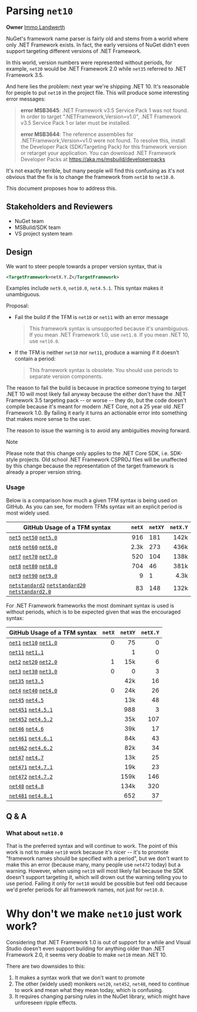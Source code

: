 # Parsing `net10`

**Owner** [Immo Landwerth](https://github.com/terrajobst)

NuGet's framework name parser is fairly old and stems from a world where only
.NET Framework exists. In fact, the early versions of NuGet didn't even support
targeting different versions of .NET Framework.

In this world, version numbers were represented without periods, for example,
`net20` would be .NET Framework 2.0 while `net35` referred to .NET Framework
3.5.

And here lies the problem: next year we're shipping .NET 10. It's reasonable for
people to put `net10` in the project file. This will produce some interesting
error messages:

> **error MSB3645**: .NET Framework v3.5 Service Pack 1 was not found. In order
> to target ".NETFramework,Version=v1.0", .NET Framework v3.5 Service Pack 1 or
> later must be installed.
>
> **error MSB3644**: The reference assemblies for .NETFramework,Version=v1.0
> were not found. To resolve this, install the Developer Pack (SDK/Targeting
> Pack) for this framework version or retarget your application. You can
> download .NET Framework Developer Packs at
> https://aka.ms/msbuild/developerpacks

It's not exactly terrible, but many people will find this confusing as it's not
obvious that the fix is to change the framework from `net10` to `net10.0`.

This document proposes how to address this.

## Stakeholders and Reviewers

* NuGet team
* MSBuild/SDK team
* VS project system team

## Design

We want to steer people towards a proper version syntax, that is

```xml
<TargetFramework>netX.Y.Z</TargetFramework>
```

Examples include `net9.0`, `net10.0`, `net4.5.1`. This syntax makes it
unambiguous.

Proposal:

* Fail the build if the TFM is `net10` or `net11` with an error message
  > This framework syntax is unsupported because it's unambiguous. If you mean
  > .NET Framework 1.0, use `net1.0`. If you mean .NET 10, use `net10.0`.
* If the TFM is neither `net10` nor `net11`, produce a warning if it doesn't
  contain a period:
  > This framework syntax is obsolete. You should use periods to separate
  > version components.

The reason to fail the build is because in practice someone trying to target
.NET 10 will most likely fail anyway because the either don't have the .NET
Framework 3.5 targeting pack -- or worse -- they do, but the code doesn't
compile because it's meant for modern .NET Core, not a 25 year old .NET
Framework 1.0. By failing it early it turns an actionable error into something
that makes more sense to the user.

The reason to issue the warning is to avoid any ambiguities moving forward. 

> [!NOTE]
>
> Please note that this change only applies to the .NET Core SDK, i.e. SDK-style
> projects. Old school .NET Framework CSPROJ files will be unaffected by this
> change because the representation of the target framework is already a proper
> version string.

### Usage

Below is a comparison how much a given TFM syntax is being used on GitHub. As
you can see, for modern TFMs syntax wit an explicit period is most widely used.

| GitHub Usage of a TFM syntax                          | `netX` | `netXY` | `netX.Y` |
| ----------------------------------------------------- | -----: | ------- | -------: |
| [`net5`] [`net50`] [`net5.0`]                         |    916 | 181     |     142k |
| [`net6`] [`net60`] [`net6.0`]                         |   2.3k | 273     |     436k |
| [`net7`] [`net70`] [`net7.0`]                         |    520 | 104     |     138k |
| [`net8`] [`net80`] [`net8.0`]                         |    704 | 46      |     381k |
| [`net9`] [`net90`] [`net9.0`]                         |      9 | 1       |     4.3k |
| [`netstandard2`] [`netstandard20`] [`netstandard2.0`] |     83 | 148     |     132k |

[`net5`]: https://github.com/search?q=net5%3C%2FTargetFramework%3E+lang%3Axml&type=code
[`net6`]: https://github.com/search?q=net6%3C%2FTargetFramework%3E+lang%3Axml&type=code
[`net7`]: https://github.com/search?q=net7%3C%2FTargetFramework%3E+lang%3Axml&type=code
[`net8`]: https://github.com/search?q=net8%3C%2FTargetFramework%3E+lang%3Axml&type=code
[`net9`]: https://github.com/search?q=net9%3C%2FTargetFramework%3E+lang%3Axml&type=code

[`net50`]: https://github.com/search?q=net50%3C%2FTargetFramework%3E+lang%3Axml&type=code
[`net60`]: https://github.com/search?q=net60%3C%2FTargetFramework%3E+lang%3Axml&type=code
[`net70`]: https://github.com/search?q=net70%3C%2FTargetFramework%3E+lang%3Axml&type=code
[`net80`]: https://github.com/search?q=net80%3C%2FTargetFramework%3E+lang%3Axml&type=code
[`net90`]: https://github.com/search?q=net90%3C%2FTargetFramework%3E+lang%3Axml&type=code

[`net5.0`]: https://github.com/search?q=net5.0%3C%2FTargetFramework%3E+lang%3Axml&type=code
[`net6.0`]: https://github.com/search?q=net6.0%3C%2FTargetFramework%3E+lang%3Axml&type=code
[`net7.0`]: https://github.com/search?q=net7.0%3C%2FTargetFramework%3E+lang%3Axml&type=code
[`net8.0`]: https://github.com/search?q=net8.0%3C%2FTargetFramework%3E+lang%3Axml&type=code
[`net9.0`]: https://github.com/search?q=net9.0%3C%2FTargetFramework%3E+lang%3Axml&type=code

[`netstandard2`]: https://github.com/search?q=netstandard2%3C%2FTargetFramework%3E+lang%3Axml&type=code
[`netstandard20`]: https://github.com/search?q=netstandard20%3C%2FTargetFramework%3E+lang%3Axml&type=code
[`netstandard2.0`]: https://github.com/search?q=netstandard2.0%3C%2FTargetFramework%3E+lang%3Axml&type=code

For .NET Framework frameworks the most dominant syntax is used is without
periods, which is to be expected given that was the encouraged syntax:

| GitHub Usage of a TFM syntax  | `netX` | `netXY` | `netX.Y` |
| ----------------------------- | -----: | ------: | -------: |
| [`net1`] [`net10`] [`net1.0`] |      0 |      75 |        0 |
| [`net11`] [`net1.1`]          |        |       1 |        0 |
| [`net2`] [`net20`] [`net2.0`] |      1 |     15k |        6 |
| [`net3`] [`net30`] [`net3.0`] |      0 |       0 |        3 |
| [`net35`] [`net3.5`]          |        |     42k |       16 |
| [`net4`] [`net40`] [`net4.0`] |      0 |     24k |       26 |
| [`net45`] [`net4.5`]          |        |     13k |       48 |
| [`net451`] [`net4.5.1`]       |        |     988 |        3 |
| [`net452`] [`net4.5.2`]       |        |     35k |      107 |
| [`net46`] [`net4.6`]          |        |     39k |       17 |
| [`net461`] [`net4.6.1`]       |        |     84k |       43 |
| [`net462`] [`net4.6.2`]       |        |     82k |       34 |
| [`net47`] [`net4.7`]          |        |     13k |       25 |
| [`net471`] [`net4.7.1`]       |        |     19k |       23 |
| [`net472`] [`net4.7.2`]       |        |    159k |      146 |
| [`net48`] [`net4.8`]          |        |    134k |      320 |
| [`net481`] [`net4.8.1`]       |        |     652 |       37 |

[`net1`]: https://github.com/search?q=net1%3C%2FTargetFramework%3E+lang%3Axml&type=code
[`net2`]: https://github.com/search?q=net2%3C%2FTargetFramework%3E+lang%3Axml&type=code
[`net3`]: https://github.com/search?q=net3%3C%2FTargetFramework%3E+lang%3Axml&type=code
[`net4`]: https://github.com/search?q=net3%3C%2FTargetFramework%3E+lang%3Axml&type=code

[`net10`]: https://github.com/search?q=net10%3C%2FTargetFramework%3E+lang%3Axml&type=code
[`net11`]: https://github.com/search?q=net11%3C%2FTargetFramework%3E+lang%3Axml&type=code
[`net20`]: https://github.com/search?q=net20%3C%2FTargetFramework%3E+lang%3Axml&type=code
[`net30`]: https://github.com/search?q=net3%3C%2FTargetFramework%3E+lang%3Axml&type=code
[`net35`]: https://github.com/search?q=net35%3C%2FTargetFramework%3E+lang%3Axml&type=code
[`net40`]: https://github.com/search?q=net40%3C%2FTargetFramework%3E+lang%3Axml&type=code
[`net45`]: https://github.com/search?q=net45%3C%2FTargetFramework%3E+lang%3Axml&type=code
[`net451`]: https://github.com/search?q=net451%3C%2FTargetFramework%3E+lang%3Axml&type=code
[`net452`]: https://github.com/search?q=net452%3C%2FTargetFramework%3E+lang%3Axml&type=code
[`net46`]: https://github.com/search?q=net46%3C%2FTargetFramework%3E+lang%3Axml&type=code
[`net4.6`]: https://github.com/search?q=net4.6%3C%2FTargetFramework%3E+lang%3Axml&type=code
[`net461`]: https://github.com/search?q=net461%3C%2FTargetFramework%3E+lang%3Axml&type=code
[`net462`]: https://github.com/search?q=net462%3C%2FTargetFramework%3E+lang%3Axml&type=code
[`net47`]: https://github.com/search?q=net47%3C%2FTargetFramework%3E+lang%3Axml&type=code
[`net471`]: https://github.com/search?q=net471%3C%2FTargetFramework%3E+lang%3Axml&type=code
[`net472`]: https://github.com/search?q=net472%3C%2FTargetFramework%3E+lang%3Axml&type=code
[`net48`]: https://github.com/search?q=net48%3C%2FTargetFramework%3E+lang%3Axml&type=code
[`net481`]: https://github.com/search?q=net481%3C%2FTargetFramework%3E+lang%3Axml&type=code

[`net1.0`]: https://github.com/search?q=net1.0%3C%2FTargetFramework%3E+lang%3Axml&type=code
[`net1.1`]: https://github.com/search?q=net1.1%3C%2FTargetFramework%3E+lang%3Axml&type=code
[`net2.0`]: https://github.com/search?q=net2.0%3C%2FTargetFramework%3E+lang%3Axml&type=code
[`net3.0`]: https://github.com/search?q=net3.0%3C%2FTargetFramework%3E+lang%3Axml&type=code
[`net3.5`]: https://github.com/search?q=net3.5%3C%2FTargetFramework%3E+lang%3Axml&type=code
[`net4.0`]: https://github.com/search?q=net4.0%3C%2FTargetFramework%3E+lang%3Axml&type=code
[`net4.5`]: https://github.com/search?q=net4.5%3C%2FTargetFramework%3E+lang%3Axml&type=code
[`net4.5.1`]: https://github.com/search?q=net4.5.1%3C%2FTargetFramework%3E+lang%3Axml&type=code
[`net4.5.2`]: https://github.com/search?q=net4.5.2%3C%2FTargetFramework%3E+lang%3Axml&type=code
[`net4.6.1`]: https://github.com/search?q=net4.6.1%3C%2FTargetFramework%3E+lang%3Axml&type=code
[`net4.6.2`]: https://github.com/search?q=net4.6.2%3C%2FTargetFramework%3E+lang%3Axml&type=code
[`net4.7`]: https://github.com/search?q=net4.7%3C%2FTargetFramework%3E+lang%3Axml&type=code
[`net4.7.1`]: https://github.com/search?q=net4.7.1%3C%2FTargetFramework%3E+lang%3Axml&type=code
[`net4.7.2`]: https://github.com/search?q=net4.7.2%3C%2FTargetFramework%3E+lang%3Axml&type=code
[`net4.8`]: https://github.com/search?q=net4.8%3C%2FTargetFramework%3E+lang%3Axml&type=code
[`net4.8.1`]: https://github.com/search?q=net4.8.1%3C%2FTargetFramework%3E+lang%3Axml&type=code


## Q & A

### What about `net10.0`

That is the preferred syntax and will continue to work. The point of this work
is not to make `net10` work because it's nicer -- it's to promote "framework
names should be specified with a period", but we don't want to make this an
error (because many, many people use `net472` today) but a warning. However,
when using `net10` will most likely fail because the SDK doesn't support
targeting it, which will drown out the warning telling you to use period.
Failing it only for `net10` would be possible but feel odd because we'd prefer
periods for all framework names, not just for `net10.0`.

# Why don't we make `net10` just work work?

Considering that .NET Framework 1.0 is out of support for a while and Visual
Studio doesn't even support building for anything older than .NET Framework 2.0,
it seems very doable to make `net10` mean .NET 10.

There are two downsides to this:

1. It makes a syntax work that we don't want to promote
2. The other (widely used) monikers `net20`, `net452`, `net48`, need to continue
   to work and mean what they mean today, which is confusing.
3. It requires changing parsing rules in the NuGet library, which might have
   unforeseen ripple effects. 
